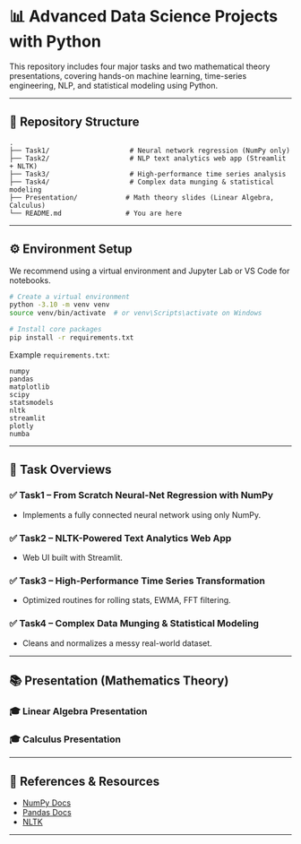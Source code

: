 # 📊 Advanced Data Science Projects with Python

This repository includes four major tasks and two mathematical theory presentations, covering hands-on machine learning, time-series engineering, NLP, and statistical modeling using Python.

---

## 📁 Repository Structure

```
.
├── Task1/                    # Neural network regression (NumPy only)
├── Task2/                    # NLP text analytics web app (Streamlit + NLTK)
├── Task3/                    # High-performance time series analysis
├── Task4/                    # Complex data munging & statistical modeling
├── Presentation/            # Math theory slides (Linear Algebra, Calculus)
└── README.md                # You are here
```

---

## ⚙️ Environment Setup

We recommend using a virtual environment and Jupyter Lab or VS Code for notebooks.

```bash
# Create a virtual environment
python -3.10 -m venv venv
source venv/bin/activate  # or venv\Scripts\activate on Windows

# Install core packages
pip install -r requirements.txt
```

Example `requirements.txt`:
```
numpy
pandas
matplotlib
scipy
statsmodels
nltk
streamlit
plotly
numba
```

---

## 🧠 Task Overviews

### ✅ Task1 – From Scratch Neural-Net Regression with NumPy
- Implements a fully connected neural network using only NumPy.

### ✅ Task2 – NLTK-Powered Text Analytics Web App
- Web UI built with Streamlit.

### ✅ Task3 – High-Performance Time Series Transformation
- Optimized routines for rolling stats, EWMA, FFT filtering.

### ✅ Task4 – Complex Data Munging & Statistical Modeling
- Cleans and normalizes a messy real-world dataset.

---

## 📚 Presentation (Mathematics Theory)

### 🎓 Linear Algebra Presentation
### 🎓 Calculus Presentation

---

## 📎 References & Resources

- [NumPy Docs](https://numpy.org/doc/)
- [Pandas Docs](https://pandas.pydata.org/docs/)
- [NLTK](https://www.nltk.org/data.html)

---
